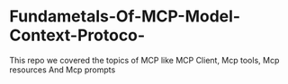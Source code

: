 # Fundametals-Of-MCP-Model-Context-Protoco-
This repo we covered the topics of MCP like MCP Client, Mcp tools, Mcp resources And Mcp prompts
